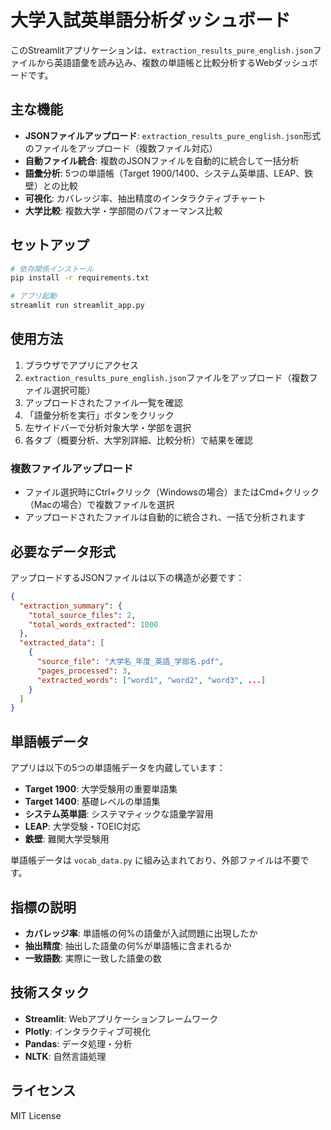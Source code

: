 # 大学入試英単語分析ダッシュボード

このStreamlitアプリケーションは、`extraction_results_pure_english.json`ファイルから英語語彙を読み込み、複数の単語帳と比較分析するWebダッシュボードです。

## 主な機能

- **JSONファイルアップロード**: `extraction_results_pure_english.json`形式のファイルをアップロード（複数ファイル対応）
- **自動ファイル統合**: 複数のJSONファイルを自動的に統合して一括分析
- **語彙分析**: 5つの単語帳（Target 1900/1400、システム英単語、LEAP、鉄壁）との比較
- **可視化**: カバレッジ率、抽出精度のインタラクティブチャート
- **大学比較**: 複数大学・学部間のパフォーマンス比較

## セットアップ

```bash
# 依存関係インストール
pip install -r requirements.txt

# アプリ起動
streamlit run streamlit_app.py
```

## 使用方法

1. ブラウザでアプリにアクセス
2. `extraction_results_pure_english.json`ファイルをアップロード（複数ファイル選択可能）
3. アップロードされたファイル一覧を確認
4. 「語彙分析を実行」ボタンをクリック
5. 左サイドバーで分析対象大学・学部を選択
6. 各タブ（概要分析、大学別詳細、比較分析）で結果を確認

### 複数ファイルアップロード
- ファイル選択時にCtrl+クリック（Windowsの場合）またはCmd+クリック（Macの場合）で複数ファイルを選択
- アップロードされたファイルは自動的に統合され、一括で分析されます

## 必要なデータ形式

アップロードするJSONファイルは以下の構造が必要です：

```json
{
  "extraction_summary": {
    "total_source_files": 2,
    "total_words_extracted": 1000
  },
  "extracted_data": [
    {
      "source_file": "大学名_年度_英語_学部名.pdf",
      "pages_processed": 3,
      "extracted_words": ["word1", "word2", "word3", ...]
    }
  ]
}
```

## 単語帳データ

アプリは以下の5つの単語帳データを内蔵しています：
- **Target 1900**: 大学受験用の重要単語集
- **Target 1400**: 基礎レベルの単語集
- **システム英単語**: システマティックな語彙学習用
- **LEAP**: 大学受験・TOEIC対応
- **鉄壁**: 難関大学受験用

単語帳データは `vocab_data.py` に組み込まれており、外部ファイルは不要です。

## 指標の説明

- **カバレッジ率**: 単語帳の何%の語彙が入試問題に出現したか
- **抽出精度**: 抽出した語彙の何%が単語帳に含まれるか
- **一致語数**: 実際に一致した語彙の数

## 技術スタック

- **Streamlit**: Webアプリケーションフレームワーク
- **Plotly**: インタラクティブ可視化
- **Pandas**: データ処理・分析
- **NLTK**: 自然言語処理

## ライセンス

MIT License